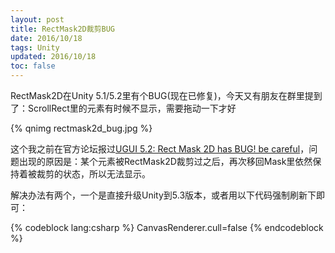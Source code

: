 ```yaml
---
layout: post
title: RectMask2D裁剪BUG
date: 2016/10/18
tags: Unity
updated: 2016/10/18
toc: false
---
```


RectMask2D在Unity 5.1/5.2里有个BUG(现在已修复)，今天又有朋友在群里提到了：ScrollRect里的元素有时候不显示，需要拖动一下才好

<!--more-->

{% qnimg rectmask2d_bug.jpg %}

这个我之前在官方论坛报过[UGUI 5.2: Rect Mask 2D has BUG! be careful](https://forum.unity3d.com/threads/ugui-5-2-rect-mask-2d-has-bug-be-careful.391040/)，问题出现的原因是：某个元素被RectMask2D裁剪过之后，再次移回Mask里依然保持着被裁剪的状态，所以无法显示。

解决办法有两个，一个是直接升级Unity到5.3版本，或者用以下代码强制刷新下即可：

{% codeblock lang:csharp %}
CanvasRenderer.cull=false
{% endcodeblock %}
